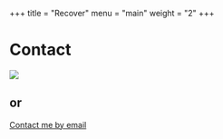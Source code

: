 +++
title = "Recover"
menu = "main"
weight = "2"
+++


# Contact
![](https://cdn.jsdelivr.net/gh/jinyekey/image/blog/qr1regr.png)
 ## or
[Contact me by email](mailto:admin@jinye.eu.org)<br />
